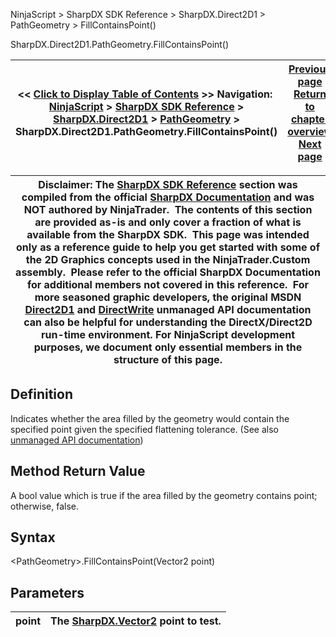 ﻿
NinjaScript \> SharpDX SDK Reference \> SharpDX.Direct2D1 \> PathGeometry \> FillContainsPoint()

SharpDX.Direct2D1\.PathGeometry.FillContainsPoint()

| \<\< [Click to Display Table of Contents](sharpdx_direct2d1_pathgeometry_fillcontainspoint.md) \>\> **Navigation:**     [NinjaScript](ninjascript.md) \> [SharpDX SDK Reference](sharpdx_sdk_reference.md) \> [SharpDX.Direct2D1](sharpdx_direct2d1.md) \> [PathGeometry](sharpdx_direct2d1_pathgeometry.md) \> SharpDX.Direct2D1\.PathGeometry.FillContainsPoint() | [Previous page](sharpdx_direct2d1_pathgeometry_figurecount.md) [Return to chapter overview](sharpdx_direct2d1_pathgeometry.md) [Next page](sharpdx_direct2d1_pathgeometry_getbounds.md) |
| --- | --- |

| Disclaimer: The [SharpDX SDK Reference](sharpdx_sdk_reference.md) section was compiled from the official [SharpDX Documentation](http://sharpdx.org/) and was NOT authored by NinjaTrader.  The contents of this section are provided as\-is and only cover a fraction of what is available from the SharpDX SDK.  This page was intended only as a reference guide to help you get started with some of the 2D Graphics concepts used in the NinjaTrader.Custom assembly.  Please refer to the official SharpDX Documentation for additional members not covered in this reference.  For more seasoned graphic developers, the original MSDN [Direct2D1](https://msdn.microsoft.com/en-us/library/windows/desktop/dd370990.aspx) and [DirectWrite](https://msdn.microsoft.com/en-us/library/windows/desktop/dd368038.aspx) unmanaged API documentation can also be helpful for understanding the DirectX/Direct2D run\-time environment. For NinjaScript development purposes, we document only essential members in the structure of this page. |
| --- |

## Definition
Indicates whether the area filled by the geometry would contain the specified point given the specified flattening tolerance.
(See also [unmanaged API documentation](http://msdn.microsoft.com/en-us/library/dd316687.aspx))
 
## Method Return Value
A bool value which is true if the area filled by the geometry contains point; otherwise, false.
 
## Syntax
\<PathGeometry\>.FillContainsPoint(Vector2 point)
## Parameters

| point | The [SharpDX.Vector2](sharpdx_vector2.md) point to test. |
| --- | --- |
